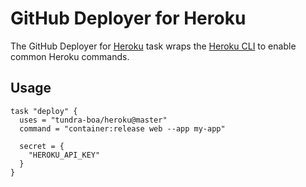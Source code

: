 # GitHub Deployer for Heroku

The GitHub Deployer for [Heroku](https://heroku.com/) task wraps the [Heroku CLI](https://devcenter.heroku.com/articles/heroku-cli) to enable common Heroku commands.

## Usage

```
task "deploy" {
  uses = "tundra-boa/heroku@master"
  command = "container:release web --app my-app"

  secret = {
    "HEROKU_API_KEY"
  }
}
```
